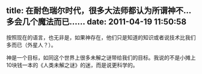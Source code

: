 title: 在耐色瑞尔时代，很多大法师都认为所谓神不...多会几个魔法而已……
date: 2011-04-19 11:50:58
---

按照现在的语言，也无非是，如果神存在，他们只是知道的知识或者说技术比我们多而已（外星人？）。

神是一个目标，如同这个世界上很多未解之谜带给我们的目标。我说的不是小摊上10块钱一本的《人类未解之谜》的迷，而是说更科学的。